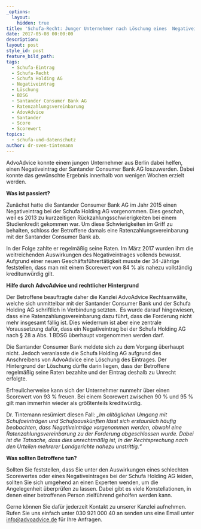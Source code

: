 ```yaml
---
_options:
  layout:
    hidden: true
title: 'Schufa-Recht: Junger Unternehmer nach Löschung eines  Negativeintrages der Santander Consumer Bank AG wieder kreditwürdig'
date: 2017-05-08 00:00:00
description:
layout: post
style_id: post
feature_bild_path:
tags:
  - Schufa-Eintrag
  - Schufa-Recht
  - Schufa Holding AG
  - Negativeintrag
  - Löschung
  - BDSG
  - Santander Consumer Bank AG
  - Ratenzahlungsvereinbarung
  - AdovAdvice
  - Santander
  - Score
  - Scorewert
topics:
  - schufa-und-datenschutz
author: dr-sven-tintemann
---
```



AdvoAdvice konnte einem jungen Unternehmer aus Berlin dabei helfen, einen Negativeintrag der Santander Consumer Bank AG loszuwerden. Dabei konnte das gewünschte Ergebnis innerhalb von wenigen Wochen erzielt werden.

**Was ist passiert?**

Zunächst hatte die Santander Consumer Bank AG im Jahr 2015 einen Negativeintrag bei der Schufa Holding AG vorgenommen. Dies geschah, weil es 2013 zu kurzzeitigen Rückzahlungsschwierigkeiten bei einem Studienkredit gekommen war. Um diese Schwierigkeiten im Griff zu behalten, schloss der Betroffene damals eine Ratenzahlungsvereinbarung mit der Santander Consumer Bank ab.

In der Folge zahlte er regelmäßig seine Raten. Im März 2017 wurden ihm die weitreichenden Auswirkungen des Negativeintrages vollends bewusst. Aufgrund einer neuen Geschäftsführertätigkeit musste der 34-Jährige feststellen, dass man mit einem Scorewert von 84 % als nahezu vollständig kreditunwürdig gilt.

**Hilfe durch AdvoAdvice und rechtlicher Hintergrund**

Der Betroffene beauftragte daher die Kanzlei AdvoAdvice Rechtsanwälte, welche sich unmittelbar mit der Santander Consumer Bank und der Schufa Holding AG schriftlich in Verbindung setzten.  Es wurde darauf hingewiesen, dass eine Ratenzahlungsvereinbarung dazu führt, dass die Forderung nicht mehr insgesamt fällig ist. Dies wiederrum ist aber eine zentrale Voraussetzung dafür, dass ein Negativeintrag bei der Schufa Holding AG nach § 28 a Abs. 1 BDSG überhaupt vorgenommen werden darf.

Die Santander Consumer Bank meldete sich zu dem Vorgang überhaupt nicht. Jedoch veranlasste die Schufa Holding AG aufgrund des Anschreibens von AdvoAdvice eine Löschung des Eintrages. Der Hintergrund der Löschung dürfte darin liegen, dass der Betroffene regelmäßig seine Raten bezahlte und der Eintrag deshalb zu Unrecht erfolgte.

Erfreulicherweise kann sich der Unternehmer nunmehr über einen Scorewert von 93 % freuen. Bei einem Scorewert zwischen 90 % und 95 % gilt man immerhin wieder als größtenteils kreditwürdig.

Dr. Tintemann resümiert diesen Fall: *„Im alltäglichen Umgang mit Schufaeinträgen und Schufaauskünften lässt sich erstaunlich häufig beobachten, dass Negativeinträge vorgenommen werden, obwohl eine Ratenzahlungsvereinbarung zu der Forderung abgeschlossen wurde. Dabei ist die Tatsache, dass dies unrechtmäßig ist, in der Rechtsprechung nach den Urteilen mehrerer Landgerichte nahezu unstrittig.“*

**Was sollten Betroffene tun?**

Sollten Sie feststellen, dass Sie unter den Auswirkungen eines schlechten Scorewertes oder eines Negativeintrages bei der Schufa Holding AG leiden, sollten Sie sich umgehend an einen Experten wenden, um die Angelegenheit überprüfen zu lassen. Dabei gibt es viele Konstellationen, in denen einer betroffenen Person zielführend geholfen werden kann.

Gerne können Sie dafür jederzeit Kontakt zu unserer Kanzlei aufnehmen. Rufen Sie uns einfach unter 030 921 000 40 an senden uns eine Email unter info@advoadvice.de für Ihre Anfragen.